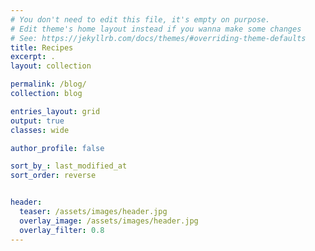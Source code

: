 ```yaml
---
# You don't need to edit this file, it's empty on purpose.
# Edit theme's home layout instead if you wanna make some changes
# See: https://jekyllrb.com/docs/themes/#overriding-theme-defaults
title: Recipes
excerpt: .
layout: collection

permalink: /blog/
collection: blog

entries_layout: grid
output: true
classes: wide

author_profile: false

sort_by_: last_modified_at
sort_order: reverse


header:
  teaser: /assets/images/header.jpg
  overlay_image: /assets/images/header.jpg
  overlay_filter: 0.8
---
```

